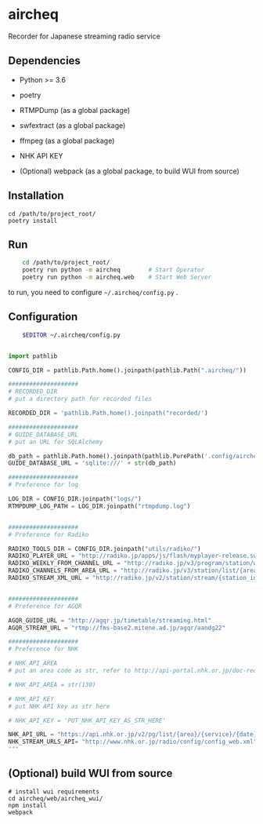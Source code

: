 # aircheq
Recorder for Japanese streaming radio service

## Dependencies
* Python >= 3.6
* poetry 
* RTMPDump (as a global package)
* swfextract (as a global package)
* ffmpeg (as a global package)

* NHK API KEY


* (Optional) webpack (as a global package, to build WUI from source)

## Installation
    cd /path/to/project_root/
    poetry install

## Run 
```bash
    cd /path/to/project_root/
    poetry run python -m aircheq        # Start Operator
    poetry run python -m aircheq.web    # Start Web Server
```
to run, you need to configure `~/.aircheq/config.py` .
 
## Configuration

```bash
    $EDITOR ~/.aircheq/config.py
```

```python

import pathlib

CONFIG_DIR = pathlib.Path.home().joinpath(pathlib.Path(".aircheq/"))

####################
# RECORDED_DIR
# put a directory path for recorded files

RECORDED_DIR = 'pathlib.Path.home().joinpath("recorded/')

####################
# GUIDE_DATABASE_URL
# put an URL for SQLAlchemy

db_path = pathlib.Path.home().joinpath(pathlib.PurePath('.config/aircheq/db/guide.db'))
GUIDE_DATABASE_URL = 'sqlite:///' + str(db_path)

####################
# Preference for log

LOG_DIR = CONFIG_DIR.joinpath("logs/")
RTMPDUMP_LOG_PATH = LOG_DIR.joinpath("rtmpdump.log")


####################
# Preference for Radiko

RADIKO_TOOLS_DIR = CONFIG_DIR.joinpath("utils/radiko/")
RADIKO_PLAYER_URL = "http://radiko.jp/apps/js/flash/myplayer-release.swf"
RADIKO_WEEKLY_FROM_CHANNEL_URL = "http://radiko.jp/v3/program/station/weekly/{station_id}.xml"
RADIKO_CHANNELS_FROM_AREA_URL = "http://radiko.jp/v3/station/list/{area_id}.xml"
RADIKO_STREAM_XML_URL = "http://radiko.jp/v2/station/stream/{station_id}.xml"


####################
# Preference for AGQR 

AGQR_GUIDE_URL = "http://agqr.jp/timetable/streaming.html"
AGQR_STREAM_URL = "rtmp://fms-base2.mitene.ad.jp/agqr/aandg22"

####################
# Preference for NHK

# NHK_API_AREA
# put an area code as str, refer to http://api-portal.nhk.or.jp/doc-request#explain_area

# NHK_API_AREA = str(130) 

# NHK_API_KEY 
# put NHK API key as str here 

# NHK_API_KEY = 'PUT_NHK_API_KEY_AS_STR_HERE'

NHK_API_URL = "https://api.nhk.or.jp/v2/pg/list/{area}/{service}/{date}.json?key={apikey}"
NHK_STREAM_URLS_API= "http://www.nhk.or.jp/radio/config/config_web.xml"
"""
```


## (Optional) build WUI from source
    # install wui requirements 
    cd aircheq/web/aircheq_wui/
    npm install
    webpack

